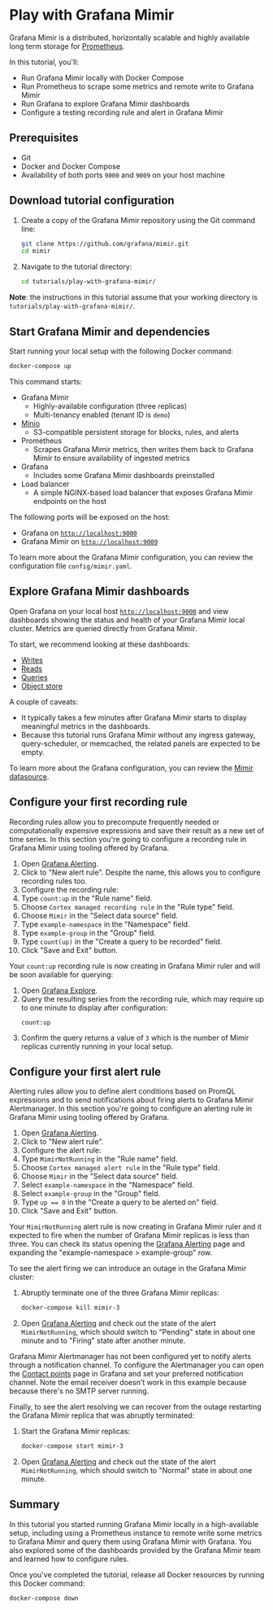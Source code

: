 # Play with Grafana Mimir

Grafana Mimir is a distributed, horizontally scalable and highly available long term storage for [Prometheus](https://prometheus.io).

In this tutorial, you'll:

- Run Grafana Mimir locally with Docker Compose
- Run Prometheus to scrape some metrics and remote write to Grafana Mimir
- Run Grafana to explore Grafana Mimir dashboards
- Configure a testing recording rule and alert in Grafana Mimir

## Prerequisites

- Git
- Docker and Docker Compose
- Availability of both ports `9000` and `9009` on your host machine

## Download tutorial configuration

1. Create a copy of the Grafana Mimir repository using the Git command line:
   ```bash
   git clone https://github.com/grafana/mimir.git
   cd mimir
   ```
1. Navigate to the tutorial directory:
   ```bash
   cd tutorials/play-with-grafana-mimir/
   ```

**Note**: the instructions in this tutorial assume that your working directory is `tutorials/play-with-grafana-mimir/`.

## Start Grafana Mimir and dependencies

Start running your local setup with the following Docker command:

```bash
docker-compose up
```

This command starts:

- Grafana Mimir
  - Highly-available configuration (three replicas)
  - Multi-tenancy enabled (tenant ID is `demo`)
- [Minio](https://min.io/)
  - S3-compatible persistent storage for blocks, rules, and alerts
- Prometheus
  - Scrapes Grafana Mimir metrics, then writes them back to Grafana Mimir to ensure availability of ingested metrics
- Grafana
  - Includes some Grafana Mimir dashboards preinstalled
- Load balancer
  - A simple NGINX-based load balancer that exposes Grafana Mimir endpoints on the host

The following ports will be exposed on the host:

- Grafana on [`http://localhost:9000`](http://localhost:9000)
- Grafana Mimir on [`http://localhost:9009`](http://localhost:9009)

To learn more about the Grafana Mimir configuration, you can review the configuration file `config/mimir.yaml`.

## Explore Grafana Mimir dashboards

Open Grafana on your local host [`http://localhost:9000`](http://localhost:9000) and view dashboards showing the status
and health of your Grafana Mimir local cluster. Metrics are queried directly from Grafana Mimir.

To start, we recommend looking at these dashboards:

- [Writes](http://localhost:9000/d/0156f6d15aa234d452a33a4f13c838e3/mimir-writes)
- [Reads](http://localhost:9000/d/8d6ba60eccc4b6eedfa329b24b1bd339/mimir-reads)
- [Queries](http://localhost:9000/d/d9931b1054053c8b972d320774bb8f1d/mimir-queries)
- [Object store](http://localhost:9000/d/d5a3a4489d57c733b5677fb55370a723/mimir-object-store)

A couple of caveats:

- It typically takes a few minutes after Grafana Mimir starts to display meaningful metrics in the dashboards.
- Because this tutorial runs Grafana Mimir without any ingress gateway, query-scheduler, or memcached, the related panels are expected to be empty.

To learn more about the Grafana configuration, you can review the [Mimir datasource](http://localhost:9000/datasources).

## Configure your first recording rule

Recording rules allow you to precompute frequently needed or computationally expensive expressions and save their result
as a new set of time series. In this section you're going to configure a recording rule in Grafana Mimir using tooling
offered by Grafana.

1. Open [Grafana Alerting](http://localhost:9000/alerting/list).
1. Click to "New alert rule". Despite the name, this allows you to configure recording rules too.
1. Configure the recording rule:
  1. Type `count:up` in the "Rule name" field.
  1. Choose `Cortex managed recording rule` in the "Rule type" field.
  1. Choose `Mimir` in the "Select data source" field.
  1. Type `example-namespace` in the "Namespace" field.
  1. Type `example-group` in the "Group" field.
  1. Type `count(up)` in the "Create a query to be recorded" field.
  1. Click "Save and Exit" button.

Your `count:up` recording rule is now creating in Grafana Mimir ruler and will be soon available for querying:

1. Open [Grafana Explore](http://localhost:9000/explore).
1. Query the resulting series from the recording rule, which may require up to one minute to display after configuration:
   ```
   count:up
   ```
1. Confirm the query returns a value of `3` which is the number of Mimir replicas currently running in your local setup.

## Configure your first alert rule

Alerting rules allow you to define alert conditions based on PromQL expressions and to send notifications about firing
alerts to Grafana Mimir Alertmanager. In this section you're going to configure an alerting rule in Grafana Mimir using
tooling offered by Grafana.

1. Open [Grafana Alerting](http://localhost:9000/alerting/list).
1. Click to "New alert rule".
1. Configure the alert rule:
  1. Type `MimirNotRunning` in the "Rule name" field.
  1. Choose `Cortex managed alert rule` in the "Rule type" field.
  1. Choose `Mimir` in the "Select data source" field.
  1. Select `example-namespace` in the "Namespace" field.
  1. Select `example-group` in the "Group" field.
  1. Type `up == 0` in the "Create a query to be alerted on" field.
  1. Click "Save and Exit" button.

Your `MimirNotRunning` alert rule is now creating in Grafana Mimir ruler and it expected to fire when the number of
Grafana Mimir replicas is less than three. You can check its status opening the [Grafana Alerting](http://localhost:9000/alerting/list)
page and expanding the "example-namespace > example-group" row.

To see the alert firing we can introduce an outage in the Grafana Mimir cluster:

1. Abruptly terminate one of the three Grafana Mimir replicas:
   ```bash
   docker-compose kill mimir-3
   ```
2. Open [Grafana Alerting](http://localhost:9000/alerting/list) and check out the state of the alert `MimirNotRunning`,
   which should switch to "Pending" state in about one minute and to "Firing" state after another minute.

Grafana Mimir Alertmanager has not been configured yet to notify alerts through a notification channel. To configure the
Alertmanager you can open the [Contact points](http://localhost:9000/alerting/notifications) page in Grafana and
set your preferred notification channel. Note the email receiver doesn't work in this example because because there's no
SMTP server running.

Finally, to see the alert resolving we can recover from the outage restarting the Grafana Mimir replica that was
abruptly terminated:

1. Start the Grafana Mimir replicas:
   ```bash
   docker-compose start mimir-3
   ```
2. Open [Grafana Alerting](http://localhost:9000/alerting/list) and check out the state of the alert `MimirNotRunning`,
   which should switch to "Normal" state in about one minute.

## Summary

In this tutorial you started running Grafana Mimir locally in a high-available setup, including using a Prometheus instance to remote write
some metrics to Grafana Mimir and query them using Grafana Mimir with Grafana. You also explored some of the dashboards provided
by the Grafana Mimir team and learned how to configure rules.

Once you've completed the tutorial, release all Docker resources by running this Docker command:

```bash
docker-compose down
```

